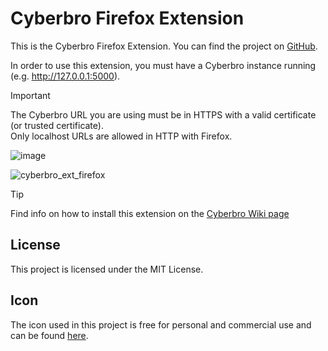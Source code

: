 # Cyberbro Firefox Extension

This is the Cyberbro Firefox Extension. You can find the project on [GitHub](https://github.com/stanfrbd/cyberbro).

In order to use this extension, you must have a Cyberbro instance running (e.g. http://127.0.0.1:5000).

> [!IMPORTANT]
> The Cyberbro URL you are using must be in HTTPS with a valid certificate (or trusted certificate). \
> Only localhost URLs are allowed in HTTP with Firefox.

![image](https://github.com/user-attachments/assets/3fd59a18-2f38-4a00-9470-9e6730279256)

![cyberbro_ext_firefox](https://github.com/user-attachments/assets/e7773274-d3c4-410c-864c-9114b580c24c)

> [!TIP]
> Find info on how to install this extension on the [Cyberbro Wiki page](https://github.com/stanfrbd/cyberbro/wiki/7.-Cyberbro-browser-extension)

## License

This project is licensed under the MIT License.

## Icon

The icon used in this project is free for personal and commercial use and can be found [here](https://www.veryicon.com/icons/object/material_design_icons/web-39.html).
